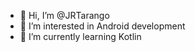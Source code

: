 - 👋 Hi, I’m @JRTarango
- 👀 I’m interested in Android development
- 🌱 I’m currently learning Kotlin 

<!---
JRTarango/JRTarango is a ✨ special ✨ repository because its `README.md` (this file) appears on your GitHub profile.
You can click the Preview link to take a look at your changes.
--->
